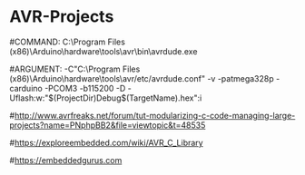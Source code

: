 # AVR-Projects

#COMMAND: C:\Program Files (x86)\Arduino\hardware\tools\avr\bin\avrdude.exe

#ARGUMENT: -C"C:\Program Files (x86)\Arduino\hardware\tools\avr/etc/avrdude.conf" -v -patmega328p -carduino -PCOM3 -b115200 -D -Uflash:w:"$(ProjectDir)Debug\$(TargetName).hex":i

#http://www.avrfreaks.net/forum/tut-modularizing-c-code-managing-large-projects?name=PNphpBB2&file=viewtopic&t=48535

#https://exploreembedded.com/wiki/AVR_C_Library

#https://embeddedgurus.com
